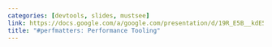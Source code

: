 ```yaml
---
categories: [devtools, slides, mustsee]
link: https://docs.google.com/a/google.com/presentation/d/19R_E5B__kdE55L1bTpS6IFKbYbHq-PQKKky4do5Yc6A/edit#slide=id.g105c64d69_170
title: "#perfmatters: Performance Tooling"
---
```


